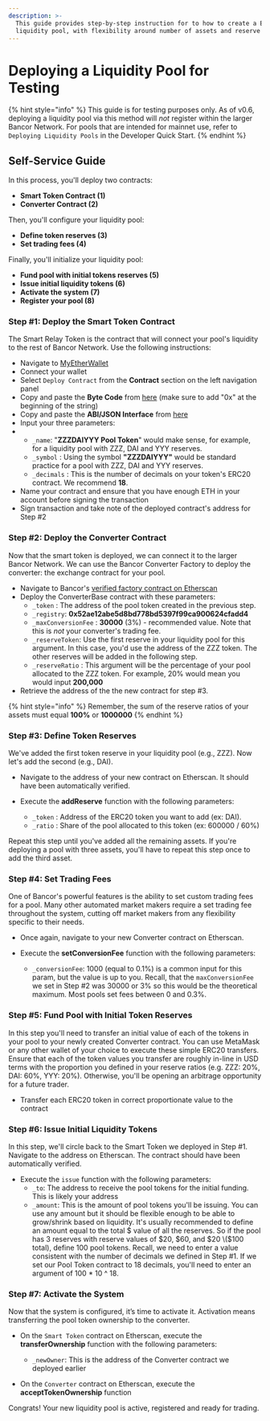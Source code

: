 ```yaml
---
description: >-
  This guide provides step-by-step instruction for to how to create a Bancor
  liquidity pool, with flexibility around number of assets and reserve ratio.
---
```


# Deploying a Liquidity Pool for Testing

{% hint style="info" %}
This guide is for testing purposes only. As of v0.6, deploying a liquidity pool via this method will _not_ register within the larger Bancor Network. For pools that are intended for mainnet use, refer to `Deploying Liquidity Pools` in the Developer Quick Start.
{% endhint %}

## Self-Service Guide

In this process, you'll deploy two contracts:

* **Smart Token Contract \(1\)**
* **Converter Contract \(2\)**

Then, you'll configure your liquidity pool:

* **Define token reserves \(3\)**
* **Set trading fees \(4\)**

Finally, you'll initialize your liquidity pool:

* **Fund pool with initial tokens reserves \(5\)**
* **Issue initial liquidity tokens \(6\)**
* **Activate the system \(7\)**
* **Register your pool \(8\)**

### Step \#1: Deploy the Smart Token Contract

The Smart Relay Token is the contract that will connect your pool's liquidity to the rest of Bancor Network. Use the following instructions:

* Navigate to [MyEtherWallet](https://www.myetherwallet.com/)
* Connect your wallet
* Select `Deploy Contract` from the **Contract** section on the left navigation panel
* Copy and paste the **Byte Code** from [here](build/SmartToken.bin) \(make sure to add "0x" at the beginning of the string\)
* Copy and paste the **ABI/JSON Interface** from [here](build/SmartToken.abi)
* Input your three parameters:
* * `_name`:  "**ZZZDAIYYY Pool Token**" would make sense, for example, for a liquidity pool with ZZZ, DAI and YYY reserves.
  * `_symbol` : Using the symbol **"ZZZDAIYYY"** would be standard practice for a pool with ZZZ, DAI and YYY reserves.
  * `_decimals` : This is the number of decimals on your token's ERC20 contract. We recommend **18**.
* Name your contract and ensure that you have enough ETH in your account before signing the transaction
* Sign transaction and take note of the deployed contract's address for Step \#2

### Step \#2: Deploy the Converter Contract

Now that the smart token is deployed, we can connect it to the larger Bancor Network. We can use the Bancor Converter Factory to deploy the converter: the exchange contract for your pool.

* Navigate to Bancor's [verified factory contract on Etherscan](https://etherscan.io/address/0x5ed8c09f98b2b3ed37d07414bb8c3f065bbb802b#writeContract)
* Deploy the ConverterBase contract with these parameters:
  * `_token` : The address of the pool token created in the previous step.
  * `_registry`: **0x52ae12abe5d8bd778bd5397f99ca900624cfadd4**
  * `_maxConversionFee` : **30000** \(3%\) - recommended value. Note that this is _not_ your converter's trading fee.
  * `_reserveToken`: Use the first reserve in your liquidity pool for this argument. In this case, you'd use the address of the ZZZ token. The other reserves will be added in the following step.
  * `_reserveRatio` : This argument will be the percentage of your pool allocated to the ZZZ token. For example, 20% would mean you would input **200,000**
* Retrieve the address of the the new contract for step \#3. 

{% hint style="info" %}
Remember, the sum of the reserve ratios of your assets must equal **100%** or **1000000**
{% endhint %}

### Step \#3: Define Token Reserves

We've added the first token reserve in your liquidity pool \(e.g., ZZZ\). Now let's add the second \(e.g., DAI\). 

* Navigate to the address of your new contract on Etherscan. It should have been automatically verified. 
* Execute the **addReserve** function with the following parameters:

  * `_token` : Address of the ERC20 token you want to add \(ex: DAI\).
  * `_ratio` : Share of the pool allocated to this token \(ex: 600000 / 60%\)

Repeat this step until you've added all the remaining assets. If you're deploying a pool with three assets, you'll have to repeat this step once to add the third asset. 

### Step \#4: Set Trading Fees

One of Bancor's powerful features is the ability to set custom trading fees for a pool. Many other automated market makers require a set trading fee throughout the system, cutting off market makers from any flexibility specific to their needs.

* Once again, navigate to your new Converter contract on Etherscan. 
* Execute the **setConversionFee** function with the following parameters:

  * `_conversionFee`: 1000 \(equal to 0.1%\) is a common input for this param, but the value is up to you. Recall, that the `maxConversionFee` we set in Step \#2 was 30000 or 3% so this would be the theoretical maximum. Most pools set fees between 0 and 0.3%. 

### Step \#5: Fund Pool with Initial Token Reserves

In this step you'll need to transfer an initial value of each of the tokens in your pool to your newly created Converter contract. You can use MetaMask or any other wallet of your choice to execute these simple ERC20 transfers. Ensure that each of the token values you transfer are roughly in-line in USD terms with the proportion you defined in your reserve ratios \(e.g. ZZZ: 20%, DAI: 60%, YYY: 20%\). Otherwise, you'll be opening an arbitrage opportunity for a future trader. 

* Transfer each ERC20 token in correct proportionate value to the contract

### Step \#6: Issue Initial Liquidity Tokens

In this step, we'll circle back to the Smart Token we deployed in Step \#1. Navigate to the address on Etherscan. The contract should have been automatically verified.

* Execute the `issue` function with the following parameters:
  * `_to`: The address to receive the pool tokens for the initial funding. This is likely your address
  * `_amount`: This is the amount of pool tokens you'll be issuing. You can use any amount but it should be flexible enough to be able to grow/shrink based on liquidity. It's usually recommended to define an amount equal to the total $ value of all the reserves. So if the pool has 3 reserves with reserve values of $20, $60, and $20 \($100 total\), define 100 pool tokens. Recall, we need to enter a value consistent with the number of decimals we defined in Step \#1. If we set our Pool Token contract to 18 decimals, you'll need to enter an argument of 100 \* 10 ^ 18.

### Step \#7: Activate the System

Now that the system is configured, it’s time to activate it. Activation means transferring the pool token ownership to the converter.

* On the `Smart Token` contract on Etherscan, execute the **transferOwnership** function with the following parameters:

  * `_newOwner`: This is the address of the Converter contract we deployed earlier

* On the `Converter` contract on Etherscan, execute the **acceptTokenOwnership** function

Congrats! Your new liquidity pool is active, registered and ready for trading.





